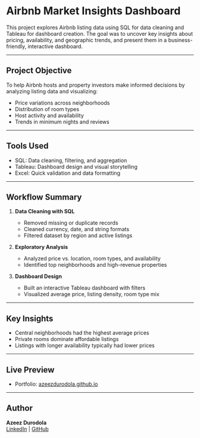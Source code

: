 # Airbnb Market Insights Dashboard

This project explores Airbnb listing data using SQL for data cleaning and Tableau for dashboard creation. The goal was to uncover key insights about pricing, availability, and geographic trends, and present them in a business-friendly, interactive dashboard.

---

## Project Objective

To help Airbnb hosts and property investors make informed decisions by analyzing listing data and visualizing:

- Price variations across neighborhoods
- Distribution of room types
- Host activity and availability
- Trends in minimum nights and reviews

---

## Tools Used

- SQL: Data cleaning, filtering, and aggregation
- Tableau: Dashboard design and visual storytelling
- Excel: Quick validation and data formatting

---

## Workflow Summary

1. **Data Cleaning with SQL**
   - Removed missing or duplicate records
   - Cleaned currency, date, and string formats
   - Filtered dataset by region and active listings

2. **Exploratory Analysis**
   - Analyzed price vs. location, room types, and availability
   - Identified top neighborhoods and high-revenue properties

3. **Dashboard Design**
   - Built an interactive Tableau dashboard with filters
   - Visualized average price, listing density, room type mix

---

## Key Insights

- Central neighborhoods had the highest average prices
- Private rooms dominate affordable listings
- Listings with longer availability typically had lower prices

---

## Live Preview

- Portfolio: [azeezdurodola.github.io](https://azeezdurodola.github.io)
  

---

## Author

**Azeez Durodola**  
[LinkedIn](https://linkedin.com/in/azeez-durodola) | [GitHub](https://github.com/azeezdurodola)
